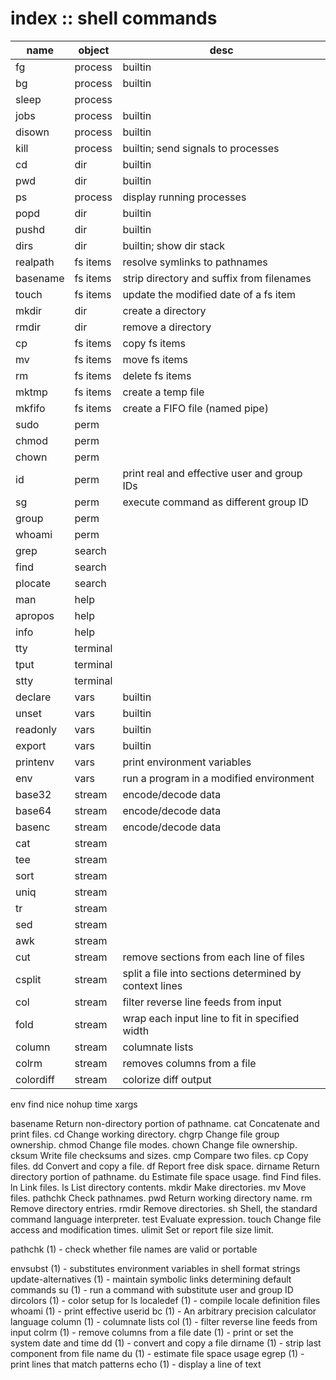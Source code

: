 # index :: shell commands

name      | object   | desc
----------|----------|---------
fg        | process  | builtin
bg        | process  | builtin
sleep     | process  | 
jobs      | process  | builtin
disown    | process  | builtin
kill      | process  | builtin; send signals to processes
cd        | dir      | builtin
pwd       | dir      | builtin
ps        | process  | display running processes
popd      | dir      | builtin
pushd     | dir      | builtin
dirs      | dir      | builtin; show dir stack
realpath  | fs items | resolve symlinks to pathnames
basename  | fs items | strip directory and suffix from filenames
touch     | fs items | update the modified date of a fs item
mkdir     | dir      | create a directory
rmdir     | dir      | remove a directory
cp        | fs items | copy fs items
mv        | fs items | move fs items
rm        | fs items | delete fs items
mktmp     | fs items | create a temp file
mkfifo    | fs items | create a FIFO file (named pipe)
sudo      | perm     |
chmod     | perm     |
chown     | perm     |
id        | perm     | print real and effective user and group IDs
sg        | perm     | execute command as different group ID
group     | perm     | 
whoami    | perm     | 
grep      | search   | 
find      | search   | 
plocate   | search   | 
man       | help     |
apropos   | help     |
info      | help     |
tty       | terminal |
tput      | terminal |
stty      | terminal |
declare   | vars     | builtin
unset     | vars     | builtin
readonly  | vars     | builtin
export    | vars     | builtin
printenv  | vars     | print environment variables
env       | vars     | run a program in a modified environment
base32    | stream   | encode/decode data
base64    | stream   | encode/decode data
basenc    | stream   | encode/decode data
cat       | stream   |
tee       | stream   |
sort      | stream   |
uniq      | stream   |
tr        | stream   |
sed       | stream   |
awk       | stream   |
cut       | stream   | remove sections from each line of files
csplit    | stream   | split a file into sections determined by context lines
col       | stream   | filter reverse line feeds from input
fold      | stream   | wrap each input line to fit in specified width
column    | stream   | columnate lists
colrm     | stream   | removes columns from a file
colordiff | stream   | colorize diff output

env
find
nice
nohup
time
xargs

basename
Return non-directory portion of pathname.
cat
Concatenate and print files.
cd
Change working directory.
chgrp
Change file group ownership.
chmod
Change file modes.
chown
Change file ownership.
cksum
Write file checksums and sizes.
cmp
Compare two files.
cp
Copy files.
dd
Convert and copy a file.
df
Report free disk space.
dirname
Return directory portion of pathname.
du
Estimate file space usage.
find
Find files.
ln
Link files.
ls
List directory contents.
mkdir
Make directories.
mv
Move files.
pathchk
Check pathnames.
pwd
Return working directory name.
rm
Remove directory entries.
rmdir
Remove directories.
sh
Shell, the standard command language interpreter.
test
Evaluate expression.
touch
Change file access and modification times.
ulimit
Set or report file size limit.

pathchk (1)          - check whether file names are valid or portable

envsubst (1)         - substitutes environment variables in shell format strings
update-alternatives (1) - maintain symbolic links determining default commands
su (1)               - run a command with substitute user and group ID
dircolors (1)        - color setup for ls
localedef (1)        - compile locale definition files
whoami (1)           - print effective userid
bc (1)               - An arbitrary precision calculator language
column (1)           - columnate lists
col (1)              - filter reverse line feeds from input
colrm (1)            - remove columns from a file
date (1)             - print or set the system date and time
dd (1)               - convert and copy a file
dirname (1)          - strip last component from file name
du (1)               - estimate file space usage
egrep (1)            - print lines that match patterns
echo (1)             - display a line of text
